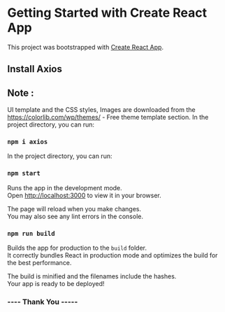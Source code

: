 # Getting Started with Create React App

This project was bootstrapped with [Create React App](https://github.com/DevShuku/Shopping_Cart_Client_V.0).

## Install Axios

## Note :  
   UI template and the CSS styles, Images are downloaded from the https://colorlib.com/wp/themes/ - Free theme template section.
In the project directory, you can run:

### `npm i axios`

In the project directory, you can run:

### `npm start`

Runs the app in the development mode.\
Open [http://localhost:3000](http://localhost:3000) to view it in your browser.

The page will reload when you make changes.\
You may also see any lint errors in the console.

### `npm run build`

Builds the app for production to the `build` folder.\
It correctly bundles React in production mode and optimizes the build for the best performance.

The build is minified and the filenames include the hashes.\
Your app is ready to be deployed!

### ---- Thank You -----

